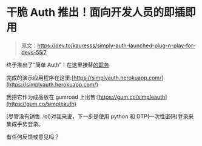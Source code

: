 # 干脆 Auth 推出！面向开发人员的即插即用

> 原文：<https://dev.to/kauresss/simply-auth-launched-plug-n-play-for-devs-55i7>

终于推出了“简单 Auth”！在这里接替[的职务](https://dev.to/kauresss/plug-n-play-authentication-in-express-js-5bf4)

完成的演示应用程序在这里:[https://simplyauth.herokuapp.com/](https://simplyauth.herokuapp.com/)

我把它作为成品放在 gumroad 上出售:[https://gum.co/simpleauth](https://gum.co/simpleauth)

[尽管没有销售..lol)对我来说，下一步是使用 python 和 OTP(一次性密码)登录来集成手势登录。

有任何反馈或意见吗？